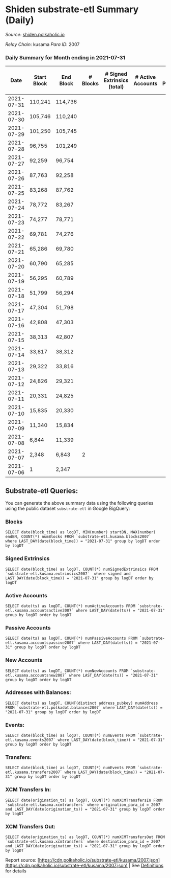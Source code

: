 # Shiden substrate-etl Summary (Daily)

_Source_: [shiden.polkaholic.io](https://shiden.polkaholic.io)

*Relay Chain*: kusama
*Para ID*: 2007



### Daily Summary for Month ending in 2021-07-31


| Date | Start Block | End Block | # Blocks | # Signed Extrinsics (total) | # Active Accounts | # Passive | # New | # Addresses with Balances | # Events | # Transfers | # XCM Transfers In | # XCM Transfers Out | Issues | 
| ---- | ----------- | --------- | -------- | --------------------------- | ----------------- | --------- | ----- | ------------------------- | -------- | ----------- | ------------------ | ------------------- | ------ |
| 2021-07-31 | 110,241 | 114,736 |  |  |  |  |  | 12,144 |  |   |   |   |  |
| 2021-07-30 | 105,746 | 110,240 |  |  |  |  |  |  |  |   |   |   |  |
| 2021-07-29 | 101,250 | 105,745 |  |  |  |  |  |  |  |   |   |   |  |
| 2021-07-28 | 96,755 | 101,249 |  |  |  |  |  |  |  |   |   |   |  |
| 2021-07-27 | 92,259 | 96,754 |  |  |  |  |  |  |  |   |   |   |  |
| 2021-07-26 | 87,763 | 92,258 |  |  |  |  |  |  |  |   |   |   |  |
| 2021-07-25 | 83,268 | 87,762 |  |  |  |  |  |  |  |   |   |   |  |
| 2021-07-24 | 78,772 | 83,267 |  |  |  |  |  |  |  |   |   |   |  |
| 2021-07-23 | 74,277 | 78,771 |  |  |  |  |  |  |  |   |   |   |  |
| 2021-07-22 | 69,781 | 74,276 |  |  |  |  |  |  |  |   |   |   |  |
| 2021-07-21 | 65,286 | 69,780 |  |  |  |  |  |  |  |   |   |   |  |
| 2021-07-20 | 60,790 | 65,285 |  |  |  |  |  |  |  |   |   |   |  |
| 2021-07-19 | 56,295 | 60,789 |  |  |  |  |  |  |  |   |   |   |  |
| 2021-07-18 | 51,799 | 56,294 |  |  |  |  |  |  |  |   |   |   |  |
| 2021-07-17 | 47,304 | 51,798 |  |  |  |  |  |  |  |   |   |   |  |
| 2021-07-16 | 42,808 | 47,303 |  |  |  |  |  |  |  |   |   |   |  |
| 2021-07-15 | 38,313 | 42,807 |  |  |  |  |  |  |  |   |   |   |  |
| 2021-07-14 | 33,817 | 38,312 |  |  |  |  |  |  |  |   |   |   |  |
| 2021-07-13 | 29,322 | 33,816 |  |  |  |  |  |  |  |   |   |   |  |
| 2021-07-12 | 24,826 | 29,321 |  |  |  |  |  |  |  |   |   |   |  |
| 2021-07-11 | 20,331 | 24,825 |  |  |  |  |  |  |  |   |   |   |  |
| 2021-07-10 | 15,835 | 20,330 |  |  |  |  |  |  |  |   |   |   |  |
| 2021-07-09 | 11,340 | 15,834 |  |  |  |  |  |  |  |   |   |   |  |
| 2021-07-08 | 6,844 | 11,339 |  |  |  |  |  |  |  |   |   |   |  |
| 2021-07-07 | 2,348 | 6,843 | 2 |  |  |  |  |  | 2 |   |   |   |  |
| 2021-07-06 | 1 | 2,347 |  |  |  |  |  |  |  |   |   |   |  |

## Substrate-etl Queries:
You can generate the above summary data using the following queries using the public dataset `substrate-etl` in Google BigQuery:


### Blocks
```
SELECT date(block_time) as logDT, MIN(number) startBN, MAX(number) endBN, COUNT(*) numBlocks FROM `substrate-etl.kusama.blocks2007`  where LAST_DAY(date(block_time)) = "2021-07-31" group by logDT order by logDT
```


### Signed Extrinsics
```
SELECT date(block_time) as logDT, COUNT(*) numSignedExtrinsics FROM `substrate-etl.kusama.extrinsics2007`  where signed and LAST_DAY(date(block_time)) = "2021-07-31" group by logDT order by logDT
```


### Active Accounts
```
SELECT date(ts) as logDT, COUNT(*) numActiveAccounts FROM `substrate-etl.kusama.accountsactive2007` where LAST_DAY(date(ts)) = "2021-07-31" group by logDT order by logDT
```


### Passive Accounts
```
SELECT date(ts) as logDT, COUNT(*) numPassiveAccounts FROM `substrate-etl.kusama.accountspassive2007` where LAST_DAY(date(ts)) = "2021-07-31" group by logDT order by logDT
```


### New Accounts
```
SELECT date(ts) as logDT, COUNT(*) numNewAccounts FROM `substrate-etl.kusama.accountsnew2007` where LAST_DAY(date(ts)) = "2021-07-31" group by logDT order by logDT
```


### Addresses with Balances:
```
SELECT date(ts) as logDT, COUNT(distinct address_pubkey) numAddress FROM `substrate-etl.polkadot.balances2007` where LAST_DAY(date(ts)) = "2021-07-31" group by logDT order by logDT
```


### Events:
```
SELECT date(block_time) as logDT, COUNT(*) numEvents FROM `substrate-etl.kusama.events2007` where LAST_DAY(date(block_time)) = "2021-07-31" group by logDT order by logDT
```


### Transfers:
```
SELECT date(block_time) as logDT, COUNT(*) numEvents FROM `substrate-etl.kusama.transfers2007` where LAST_DAY(date(block_time)) = "2021-07-31" group by logDT order by logDT
```


### XCM Transfers In:
```
SELECT date(origination_ts) as logDT, COUNT(*) numXCMTransfersIn FROM `substrate-etl.kusama.xcmtransfers` where origination_para_id = 2007 and LAST_DAY(date(origination_ts)) = "2021-07-31" group by logDT order by logDT
```


### XCM Transfers Out:
```
SELECT date(origination_ts) as logDT, COUNT(*) numXCMTransfersOut FROM `substrate-etl.kusama.xcmtransfers` where destination_para_id = 2007 and LAST_DAY(date(origination_ts)) = "2021-07-31" group by logDT order by logDT
```



Report source: [https://cdn.polkaholic.io/substrate-etl/kusama/2007.json](https://cdn.polkaholic.io/substrate-etl/kusama/2007.json) | See [Definitions](/DEFINITIONS.md) for details
